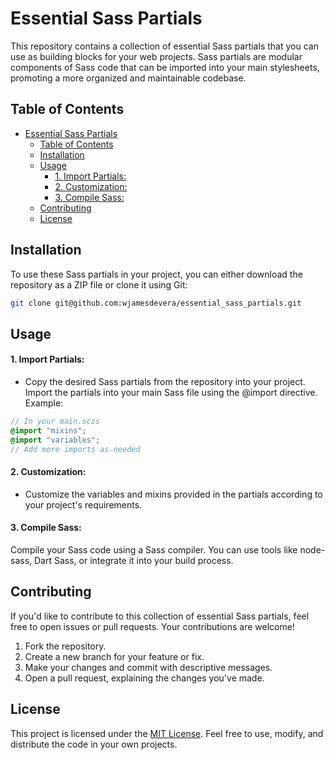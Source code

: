 # Essential Sass Partials

This repository contains a collection of essential Sass partials that you can use as building blocks for your web projects. Sass partials are modular components of Sass code that can be imported into your main stylesheets, promoting a more organized and maintainable codebase.

## Table of Contents

- [Essential Sass Partials](#essential-sass-partials)
  - [Table of Contents](#table-of-contents)
  - [Installation](#installation)
  - [Usage](#usage)
      - [1. Import Partials:](#1-import-partials)
      - [2. Customization:](#2-customization)
      - [3. Compile Sass:](#3-compile-sass)
  - [Contributing](#contributing)
  - [License](#license)

## Installation

To use these Sass partials in your project, you can either download the repository as a ZIP file or clone it using Git:

```bash
git clone git@github.com:wjamesdevera/essential_sass_partials.git
```

## Usage

#### 1. Import Partials:

- Copy the desired Sass partials from the repository into your project.
  Import the partials into your main Sass file using the @import directive.
  Example:

```scss
// In your main.scss
@import "mixins";
@import "variables";
// Add more imports as needed
```

#### 2. Customization:

- Customize the variables and mixins provided in the partials according to your project's requirements.

#### 3. Compile Sass:

Compile your Sass code using a Sass compiler. You can use tools like node-sass, Dart Sass, or integrate it into your build process.

## Contributing

If you'd like to contribute to this collection of essential Sass partials, feel free to open issues or pull requests. Your contributions are welcome!

1. Fork the repository.
2. Create a new branch for your feature or fix.
3. Make your changes and commit with descriptive messages.
4. Open a pull request, explaining the changes you've made.

## License

This project is licensed under the [MIT License](LICENSE.txt). Feel free to use, modify, and distribute the code in your own projects.
